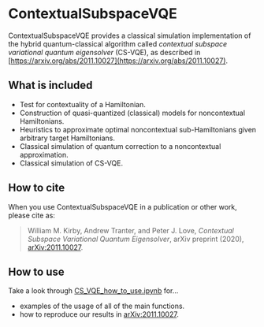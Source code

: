 # ContextualSubspaceVQE

ContextualSubspaceVQE provides a classical simulation implementation of the hybrid quantum-classical algorithm called *contextual subspace variational quantum eigensolver* (CS-VQE), as described in [https://arxiv.org/abs/2011.10027](https://arxiv.org/abs/2011.10027).

## What is included

- Test for contextuality of a Hamiltonian.
- Construction of quasi-quantized (classical) models for noncontextual Hamiltonians.
- Heuristics to approximate optimal noncontextual sub-Hamiltonians given arbitrary target Hamiltonians.
- Classical simulation of quantum correction to a noncontextual approximation.
- Classical simulation of CS-VQE.

## How to cite

When you use ContextualSubspaceVQE in a publication or other work, please cite as:

> William M. Kirby, Andrew Tranter, and Peter J. Love, *Contextual Subspace Variational Quantum Eigensolver*, arXiv preprint (2020), [arXiv:2011.10027](https://arxiv.org/abs/2011.10027).

## How to use

Take a look through [CS_VQE_how_to_use.ipynb](https://github.com/wmkirby1/ContextualSubspaceVQE/blob/main/CS_VQE_how_to_use.ipynb) for...
- examples of the usage of all of the main functions.
- how to reproduce our results in [arXiv:2011.10027](https://arxiv.org/abs/2011.10027).

